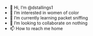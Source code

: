 - 👋 Hi, I’m @dstallings1
- 👀 I’m interested in women of color
- 🌱 I’m currently learning packet sniffing
- 💞️ I’m looking to collaborate on nothing
- 📫 How to reach me home

<!---
dstallings1/dstallings1 is a ✨ special ✨ repository because its `README.md` (this file) appears on your GitHub profile.
You can click the Preview link to take a look at your changes.
--->
